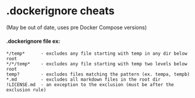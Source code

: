 .dockerignore cheats
====================

(May be out of date, uses pre Docker Compose versions)

#### .dockerignore file ex:

	*/temp*      - excludes any file starting with temp in any dir below root
	*/*/temp*    - excludes any file starting with temp two levels below root
	temp?        - excludes files matching the pattern (ex. tempa, tempb)
	*.md         - excludes all markdown files in the root dir
	!LICENSE.md  - an exception to the exclusion (must be after the exclusion rule)
	



